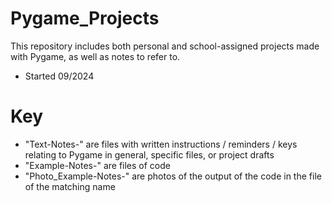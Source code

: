 # Pygame_Projects

This repository includes both personal and school-assigned projects made with Pygame, as well as notes to refer to.

* Started 09/2024

# Key
* "Text-Notes-" are files with written instructions / reminders / keys relating to Pygame in general, specific files, or project drafts
* "Example-Notes-" are files of code
* "Photo_Example-Notes-" are photos of the output of the code in the file of the matching name
